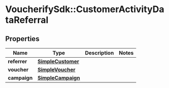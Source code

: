 # VoucherifySdk::CustomerActivityDataReferral

## Properties

| Name | Type | Description | Notes |
| ---- | ---- | ----------- | ----- |
| **referrer** | [**SimpleCustomer**](SimpleCustomer.md) |  |  |
| **voucher** | [**SimpleVoucher**](SimpleVoucher.md) |  |  |
| **campaign** | [**SimpleCampaign**](SimpleCampaign.md) |  |  |

